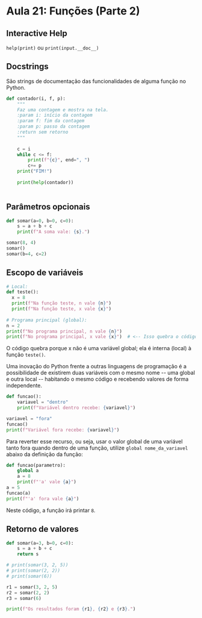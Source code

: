 # Aula 21: Funções (Parte 2)

## Interactive Help

`help(print)` ou `print(input.__doc__)`

## Docstrings

São strings de documentação das funcionalidades de alguma função no Python.

```python
def contador(i, f, p):
    """
    Faz uma contagem e mostra na tela.
    :param i: início da contagem
    :param f: fim da contagem
    :param p: passo da contagem
    :return sem retorno
    """
    
    c = i
    while c <= f:
        print(f"{c}", end=", ")
        c+= p
    print("FIM!")
    
    print(help(contador))
    
```

## Parâmetros opcionais

```python
def somar(a=0, b=0, c=0):
    s = a + b + c
    print(f"A soma vale: {s}.")

somar(8, 4)
somar()
somar(b=4, c=2)
```

## Escopo de variáveis

```python
# Local:
def teste():
  x = 8
  print(f"Na função teste, n vale {n}")
  print(f"Na função teste, x vale {x}")
  
# Programa principal (global):
n = 2
print(f"No programa principal, n vale {n}")
print(f"No programa principal, x vale {x}")  # <-- Isso quebra o código
```

O código quebra porque x não é uma variável global; ela é interna (local) à função `teste()`.

Uma inovação do Python frente a outras linguagens de programação é a possibilidade de existirem duas variáveis com o mesmo nome -- uma global e outra local -- habitando o mesmo código e recebendo valores de forma independente.

```python
def funcao():
    variavel = "dentro"
    print(f"Variável dentro recebe: {variavel}")

variavel = "fora"
funcao()
print(f"Variável fora recebe: {variavel}")
```

Para reverter esse recurso, ou seja, usar o valor global de uma variável tanto fora quando dentro de uma função, utilize `global nome_da_variavel` abaixo da definição da função:

```python
def funcao(parametro):
    global a 
    a = 8
    print(f"'a' vale {a}")
a = 5
funcao(a)
print(f"'a' fora vale {a}")
```

Neste código, a função irá printar `8`.

## Retorno de valores

```python
def somar(a=3, b=0, c=0):
    s = a + b + c
    return s

# print(somar(3, 2, 5))
# print(somar(2, 2))
# print(somar(6))

r1 = somar(3, 2, 5)
r2 = somar(2, 2)
r3 = somar(6)

print(f"Os resultados foram {r1}, {r2} e {r3}.")
```

